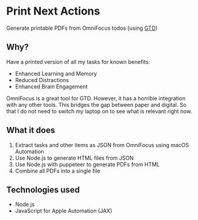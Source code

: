 # Print Next Actions

Generate printable PDFs from OmniFocus todos (using [GTD]([url](https://gettingthingsdone.com/)))

## Why?

Have a printed version of all my tasks for known benefits:
* Enhanced Learning and Memory
* Reduced Distractions
* Enhanced Brain Engagement

OmniFocus is a great tool for GTD. However, it has a horrible integration
with any other tools. This bridges the gap between paper and digital. So that
I do not need to switch my laptop on to see what is relevant right now.


## What it does

1. Extract tasks and other items as JSON from OmniFocus using macOS Automation
2. Use Node.js to generate HTML files from JSON
3. Use Node.js with puppeteer to generate PDFs from HTML
4. Combine all PDFs into a single file


## Technologies used
* Node.js
* JavaScript for Apple Automation (JAX)

